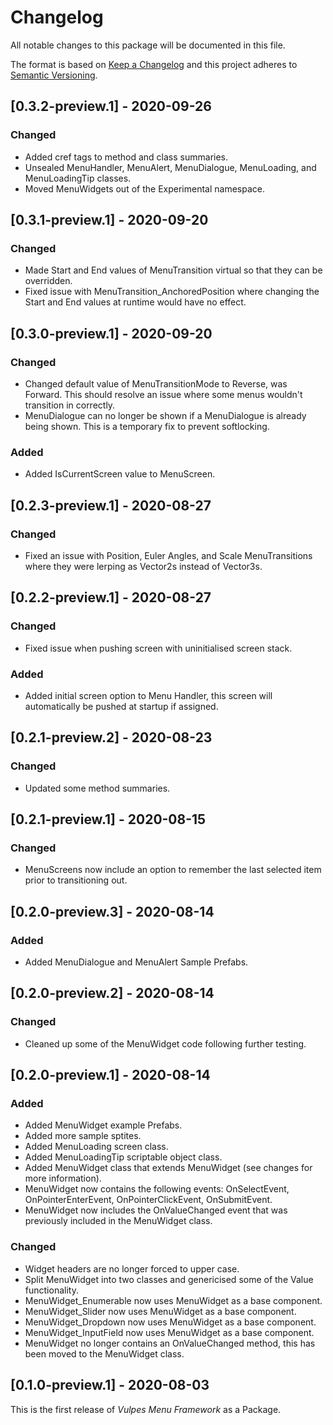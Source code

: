 # Changelog
All notable changes to this package will be documented in this file.

The format is based on [Keep a Changelog](http://keepachangelog.com/en/1.0.0/)
and this project adheres to [Semantic Versioning](http://semver.org/spec/v2.0.0.html).

## [0.3.2-preview.1] - 2020-09-26
### Changed
- Added cref tags to method and class summaries.
- Unsealed MenuHandler, MenuAlert, MenuDialogue, MenuLoading, and MenuLoadingTip classes.
- Moved MenuWidgets out of the Experimental namespace.

## [0.3.1-preview.1] - 2020-09-20
### Changed
- Made Start and End values of MenuTransition virtual so that they can be overridden.
- Fixed issue with MenuTransition_AnchoredPosition where changing the Start and End values at runtime would have no effect.

## [0.3.0-preview.1] - 2020-09-20
### Changed
- Changed default value of MenuTransitionMode to Reverse, was Forward. This should resolve an issue where some menus wouldn't transition in correctly.
- MenuDialogue can no longer be shown if a MenuDialogue is already being shown. This is a temporary fix to prevent softlocking.

### Added
- Added IsCurrentScreen value to MenuScreen.

## [0.2.3-preview.1] - 2020-08-27
### Changed
- Fixed an issue with Position, Euler Angles, and Scale MenuTransitions where they were lerping as Vector2s instead of Vector3s.

## [0.2.2-preview.1] - 2020-08-27
### Changed
- Fixed issue when pushing screen with uninitialised screen stack.

### Added
- Added initial screen option to Menu Handler, this screen will automatically be pushed at startup if assigned.

## [0.2.1-preview.2] - 2020-08-23
### Changed
- Updated some method summaries.

## [0.2.1-preview.1] - 2020-08-15
### Changed
- MenuScreens now include an option to remember the last selected item prior to transitioning out.

## [0.2.0-preview.3] - 2020-08-14
### Added
- Added MenuDialogue and MenuAlert Sample Prefabs.

## [0.2.0-preview.2] - 2020-08-14
### Changed
- Cleaned up some of the MenuWidget code following further testing.

## [0.2.0-preview.1] - 2020-08-14
### Added
- Added MenuWidget example Prefabs.
- Added more sample sptites.
- Added MenuLoading screen class.
- Added MenuLoadingTip scriptable object class.
- Added MenuWidget<T> class that extends MenuWidget (see changes for more information).
- MenuWidget now contains the following events: OnSelectEvent, OnPointerEnterEvent, OnPointerClickEvent, OnSubmitEvent.
- MenuWidget<T> now includes the OnValueChanged<T> event that was previously included in the MenuWidget class.

### Changed
- Widget headers are no longer forced to upper case.
- Split MenuWidget into two classes and genericised some of the Value functionality.
- MenuWidget_Enumerable now uses MenuWidget<int> as a base component.
- MenuWidget_Slider now uses MenuWidget<int> as a base component.
- MenuWidget_Dropdown now uses MenuWidget<int> as a base component.
- MenuWidget_InputField now uses MenuWidget<string> as a base component.
- MenuWidget no longer contains an OnValueChanged method, this has been moved to the MenuWidget<T> class.

## [0.1.0-preview.1] - 2020-08-03
This is the first release of *Vulpes Menu Framework* as a Package.
